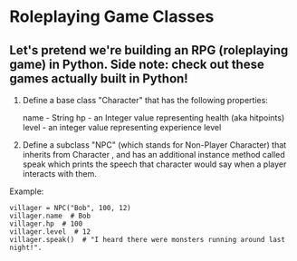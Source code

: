 # Roleplaying Game Classes

## Let's pretend we're building an RPG (roleplaying game) in Python. Side note: check out these games actually built in Python!

1. Define a base class "Character" that has the following properties:

    name  - String
    hp  - an Integer value representing health (aka hitpoints)
    level  - an integer value representing experience level

2. Define a subclass "NPC" (which stands for Non-Player Character) that inherits from Character , and has an additional instance method called speak  which prints the speech that character would say when a player interacts with them. 

Example:

    villager = NPC("Bob", 100, 12)
    villager.name  # Bob
    villager.hp  # 100
    villager.level  # 12
    villager.speak()  # "I heard there were monsters running around last night!".
